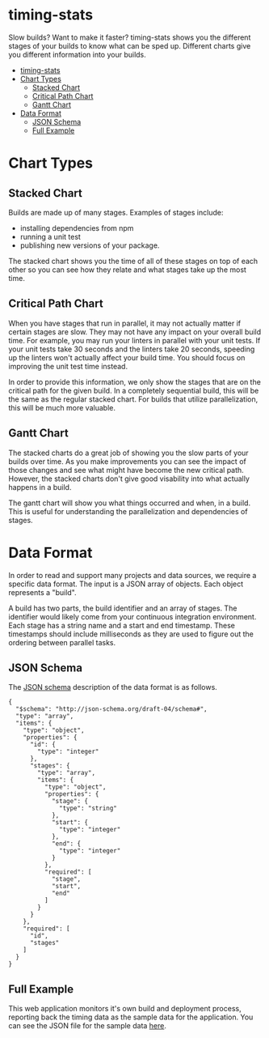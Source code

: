 timing-stats
=============
Slow builds? Want to make it faster? timing-stats shows you the different stages of your builds to know what can be sped up. Different charts give you different information into your builds.

- [timing-stats](#timing-stats)
- [Chart Types](#chart-types)
  * [Stacked Chart](#stacked-chart)
  * [Critical Path Chart](#critical-path-chart)
  * [Gantt Chart](#gantt-chart)
- [Data Format](#data-format)
  * [JSON Schema](#json-schema)
  * [Full Example](#full-example)

# Chart Types
## Stacked Chart
Builds are made up of many stages. Examples of stages include:

* installing dependencies from npm
* running a unit test
* publishing new versions of your package.

The stacked chart shows you the time of all of these stages on top of each other so you can see how they relate and what stages take up the most time.

## Critical Path Chart
When you have stages that run in parallel, it may not actually matter if certain stages are slow. They may not have any impact on your overall build time. For example, you may run your linters in parallel with your unit tests. If your unit tests take 30 seconds and the linters take 20 seconds, speeding up the linters won't actually affect your build time. You should focus on improving the unit test time instead.

In order to provide this information, we only show the stages that are on the critical path for the given build. In a completely sequential build, this will be the same as the regular stacked chart. For builds that utilize parallelization, this will be much more valuable.

## Gantt Chart
The stacked charts do a great job of showing you the slow parts of your builds over time. As you make improvements you can see the impact of those changes and see what might have become the new critical path. However, the stacked charts don't give good visability into what actually happens in a build.

The gantt chart will show you what things occurred and when, in a build. This is useful for understanding the parallelization and dependencies of stages.

# Data Format
In order to read and support many projects and data sources, we require a specific data format. The input is a JSON array of objects. Each object represents a "build".

A build has two parts, the build identifier and an array of stages. The identifier would likely come from your continuous integration environment. Each stage has a string name and a start and end timestamp. These timestamps should include milliseconds as they are used to figure out the ordering between parallel tasks.

## JSON Schema
The [JSON schema](http://json-schema.org/) description of the data format is as follows.

```
{
  "$schema": "http://json-schema.org/draft-04/schema#",
  "type": "array",
  "items": {
    "type": "object",
    "properties": {
      "id": {
        "type": "integer"
      },
      "stages": {
        "type": "array",
        "items": {
          "type": "object",
          "properties": {
            "stage": {
              "type": "string"
            },
            "start": {
              "type": "integer"
            },
            "end": {
              "type": "integer"
            }
          },
          "required": [
            "stage",
            "start",
            "end"
          ]
        }
      }
    },
    "required": [
      "id",
      "stages"
    ]
  }
}
```

## Full Example
This web application monitors it's own build and deployment process, reporting back the timing data as the sample data for the application. You can see the JSON file for the sample data [here](sample_data.json).
